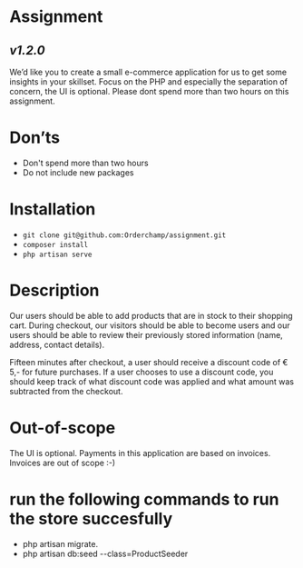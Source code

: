 # Assignment
## _v1.2.0_

We’d like you to create a small e-commerce application for us to get some insights in your skillset. Focus on the PHP and especially the separation of concern, the UI is optional. Please dont spend more than two hours on this assignment.

# Don’ts
- Don't spend more than two hours
- Do not include new packages

# Installation
- `git clone git@github.com:Orderchamp/assignment.git`
- `composer install`
- `php artisan serve`

# Description
Our users should be able to add products that are in stock to their shopping cart. During checkout, our visitors should be able to become users and our users should be able to review their previously stored information (name, address, contact details).

Fifteen minutes after checkout, a user should receive a discount code of € 5,- for future purchases. If a user chooses to use a discount code, you should keep track of what discount code was applied and what amount was subtracted from the checkout.

# Out-of-scope
The UI is optional. Payments in this application are based on invoices. Invoices are out of scope :-)

# run the following commands to run the store succesfully
- php artisan migrate.
- php artisan db:seed --class=ProductSeeder
